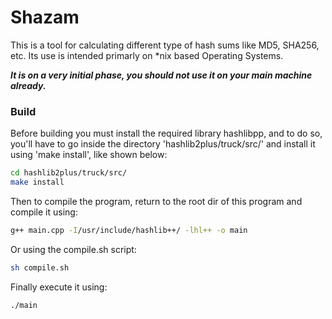 # Shazam
This is a tool for calculating different type of hash sums like MD5, SHA256, etc. Its use is intended primarly on *nix based Operating Systems.

***It is on a very initial phase, you should not use it on your main machine already.***

### Build
Before building you must install the required library hashlibpp, and to do so, you'll have to go inside the directory 'hashlib2plus/truck/src/' and install it using 'make install', like shown below:

```bash
cd hashlib2plus/truck/src/
make install
```

Then to compile the program, return to the root dir of this program and compile it using:

```bash
g++ main.cpp -I/usr/include/hashlib++/ -lhl++ -o main
```

Or using the compile.sh script:
```bash
sh compile.sh
```


Finally execute it using:

```bash
./main
```
